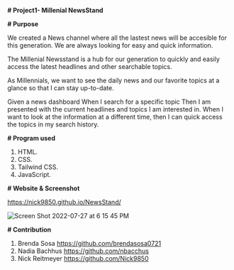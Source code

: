 
**# Project1- Millenial NewsStand**

**# Purpose**

We created a News channel where all the lastest news will be accesible for this generation. We are always looking for easy and quick information.

The Millenial Newsstand is a hub for our generation to quickly and easily access the latest headlines and other searchable topics.

As Millennials, we want to see the daily news and our favorite topics at a glance so that I can stay up-to-date.

Given a news dashboard
When I search for a specific topic
Then I am presented with the current headlines and topics I am interested in. When I want to look at the information at a different time, then I can quick access the topics in my search history.

**# Program used**

1. HTML.
2. CSS.
3. Tailwind CSS.
4. JavaScript.

**# Website & Screenshot**

https://nick9850.github.io/NewsStand/

![Screen Shot 2022-07-27 at 6 15 45 PM](https://user-images.githubusercontent.com/106204413/181387885-3b200ad2-7a99-407b-bf8a-5e4cfacb2717.png)

**# Contribution**

1. Brenda Sosa   https://github.com/brendasosa0721
2. Nadia Bachhus  https://github.com/nbacchus
3. Nick Reitmeyer https://github.com/Nick9850



